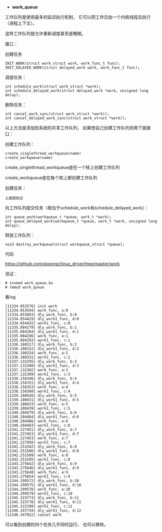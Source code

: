 
- **work_queue**

工作队列是使用最多的延迟执行机制， 它可以把工作交由一个内核线程去执行（进程上下文）。

这样工作队列就允许重新调度甚至是睡眠。

接口：

创建任务
```
INIT_WORK(struct work_struct work, work_func_t func);
INIT_DELAYED_WORK(struct delayed_work work, work_func_t func); 
```
调度任务：

```
int schedule_work(struct work_struct *work); 
int schedule_delayed_work(struct delayed_work *work, unsigned long delay);
```

删除任务：

```
int cancel_work_sync(struct work_struct *work));
int cancel_delayed_work_sync(struct work_struct *work));
```


以上方法是添加到系统的共享工作队列， 如果想自己创建工作队列则用下面接口：

创建工作队列：
```
create_singlethread_workqueue(name) 
create_workqueue(name)
```
create_singlethread_workqueue是在一个核上创建工作队列

create_workqueue是在每个核上都创建工作队列

创建任务：

```
上面提到过
```

向工作队列提交任务（相当于schedule_work和schedule_delayed_work）：

```
int queue_work(workqueue_t *queue, work_t *work); 
int queue_delayed_work(workqueue_t *queue, work_t *work, unsigned long delay);
```
释放工作队列：

```
void destroy_workqueue(struct workqueue_struct *queue);
```

代码

https://github.com/sloongz/linux_driver/tree/master/work

测试：

```
# insmod work_queue.ko 
# rmmod work_queue
```
看log

```
[11334.053576] init work
[11334.053594] work_func, a:0
[11334.053603] dly_work_func, b:0
[11334.054429] dly_work1_func, d:0
[11334.054432] work1_func, c:0
[11335.084279] dly_work_func, b:1
[11335.084284] dly_work1_func, d:1
[11335.084286] work_func, a:1
[11335.084293] work1_func, c:1
[11336.108317] dly_work_func, b:2
[11336.108322] dly_work1_func, d:2
[11336.108324] work_func, a:2
[11336.108331] work1_func, c:2
[11337.132295] dly_work_func, b:3
[11337.132300] dly_work1_func, d:3
[11337.132302] work_func, a:3
[11337.132309] work1_func, c:3
[11338.156346] dly_work_func, b:4
[11338.156351] dly_work1_func, d:4
[11338.156353] work_func, a:4
[11338.156360] work1_func, c:4
[11339.180426] dly_work_func, b:5
[11339.180431] dly_work1_func, d:5
[11339.180433] work_func, a:5
[11339.180439] work1_func, c:5
[11340.204479] dly_work_func, b:6
[11340.204484] dly_work1_func, d:6
[11340.204486] work_func, a:6
[11340.204493] work1_func, c:6
[11341.227451] dly_work_func, b:7
[11341.227453] dly_work1_func, d:7
[11341.227453] work_func, a:7
[11341.227456] work1_func, c:7
[11342.251582] dly_work_func, b:8
[11342.251586] dly_work1_func, d:8
[11342.251589] work_func, a:8
[11342.251595] work1_func, c:8
[11343.275642] dly_work_func, b:9
[11343.275646] dly_work1_func, d:9
[11343.275648] work_func, a:9
[11343.275654] work1_func, c:9
[11344.299572] dly_work_func, b:10
[11344.299575] dly_work1_func, d:10
[11344.299576] work_func, a:10
[11344.299579] work1_func, c:10
[11345.323773] dly_work_func, b:11
[11345.323778] dly_work1_func, d:11
[11345.323780] work1_func, c:11
[11346.347734] dly_work1_func, d:12
[11346.347922] cancel work
```
可以看到创建的四个任务几乎同时运行， 也可以移除。